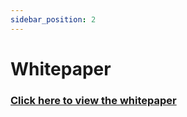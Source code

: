 ```yaml
---
sidebar_position: 2
---
```


# Whitepaper

### [Click here to view the whitepaper](https://www.epist.xyz/whitepaper)

